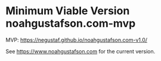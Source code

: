 # Minimum Viable Version noahgustafson.com-mvp
MVP: https://negustaf.github.io/noahgustafson.com-v1.0/

See https://www.noahgustafson.com for the current version.
